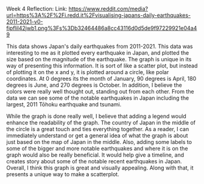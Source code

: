 Week 4 Reflection:
Link: https://www.reddit.com/media?url=https%3A%2F%2Fi.redd.it%2Fvisualising-japans-daily-earthquakes-2011-2021-v0-fipflil42jwb1.png%3Fs%3Db32464486a8cc43116d0d5de9f97229921e04a49

This data shows Japan's daily earthquakes from 2011-2021. This data was interesting to me as it plotted every earthquake in Japan, and plotted the size based on the magnitude of the earthquake. The graph is unique in its way of presenting this information. It is sort of like a scatter plot, but instead of plotting it on the x and y, it is plotted around a circle, like polar coordinates. At 0 degrees its the month of January, 90 degrees is April, 180 degrees is June, and 270 degrees is October. In addition, I believe the colors were really well thought out, standing out from each other. From the data we can see some of the notable earthquakes in Japan including the largest, 2011 Tōhoku earthquake and tsunami. 

While the graph is done really well, I believe that adding a legend would enhance the readability of the graph. The country of Japan in the middle of the circle is a great touch and ties everything together. As a reader, I can immediately understand or get a general idea of what the graph is about just based on the map of Japan in the middle. Also, adding some labels to some of the bigger and more notable earthquakes and where it is on the graph would also be really beneficial. It would help give a timeline, and creates story about some of the notable recent earthquakes in Japan. Overall, I think this graph is great and visually appealing. Along with that, it presents a unique way to make a scatterplot. 